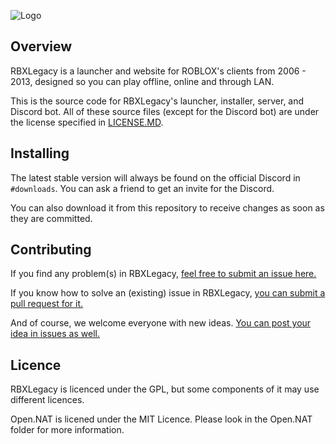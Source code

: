 
![Logo](https://cdn.discordapp.com/attachments/327072930066333697/349348817423958017/rbxlegacylogo2.png)

## Overview

RBXLegacy is a launcher and website for ROBLOX's clients from 2006 - 2013, designed so you can play offline, online and through LAN.

This is the source code for RBXLegacy's launcher, installer, server, and Discord bot. All of these source files (except for the Discord bot) are under the license specified in [LICENSE.MD](https://github.com/Bitl/RBXLegacy-src/blob/master/LICENSE.MD).

## Installing

The latest stable version will always be found on the official Discord in `#downloads`. You can ask a friend to get an invite for the Discord.

You can also download it from this repository to receive changes as soon as they are committed.

## Contributing

If you find any problem(s) in RBXLegacy, [feel free to submit an issue here.](https://github.com/Bitl/RBXLegacy-src/issues)

If you know how to solve an (existing) issue in RBXLegacy, [you can submit a pull request for it.](https://github.com/Bitl/RBXLegacy-src/pulls)

And of course, we welcome everyone with new ideas. [You can post your idea in issues as well.](https://github.com/Bitl/RBXLegacy-src/issues)

## Licence

RBXLegacy is licenced under the GPL, but some components of it may use different licences.

Open.NAT is licened under the MIT Licence. Please look in the Open.NAT folder for more information.


